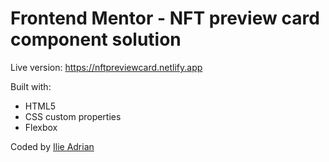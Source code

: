 # Frontend Mentor - NFT preview card component solution

Live version: https://nftpreviewcard.netlify.app

Built with:
- HTML5
- CSS custom properties
- Flexbox

Coded by [Ilie Adrian](https://www.ilieadrian.com) 